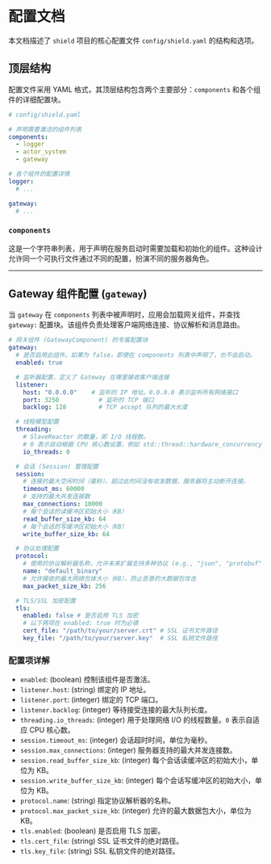 # 配置文档

本文档描述了 `shield` 项目的核心配置文件 `config/shield.yaml` 的结构和选项。

## 顶层结构

配置文件采用 YAML 格式，其顶层结构包含两个主要部分：`components` 和各个组件的详细配置块。

```yaml
# config/shield.yaml

# 声明需要激活的组件列表
components:
  - logger
  - actor_system
  - gateway

# 各个组件的配置详情
logger:
  # ...

gateway:
  # ...
```

### `components`

这是一个字符串列表，用于声明在服务启动时需要加载和初始化的组件。这种设计允许同一个可执行文件通过不同的配置，扮演不同的服务器角色。

---

## Gateway 组件配置 (`gateway`)

当 `gateway` 在 `components` 列表中被声明时，应用会加载网关组件，并查找 `gateway:` 配置块。该组件负责处理客户端网络连接、协议解析和消息路由。

```yaml
# 网关组件 (GatewayComponent) 的专属配置块
gateway:
  # 是否启用此组件。如果为 false，即使在 components 列表中声明了，也不会启动。
  enabled: true

  # 监听器配置，定义了 Gateway 在哪里接收客户端连接
  listener:
    host: "0.0.0.0"    # 监听的 IP 地址。0.0.0.0 表示监听所有网络接口
    port: 3250           # 监听的 TCP 端口
    backlog: 128         # TCP accept 队列的最大长度

  # 线程模型配置
  threading:
    # SlaveReactor 的数量，即 I/O 线程数。
    # 0 表示自动根据 CPU 核心数设置，例如 std::thread::hardware_concurrency()
    io_threads: 0

  # 会话 (Session) 管理配置
  session:
    # 连接的最大空闲时间（毫秒）。超过此时间没有收发数据，服务器将主动断开连接。
    timeout_ms: 60000
    # 支持的最大并发连接数
    max_connections: 10000
    # 每个会话的读缓冲区初始大小（KB）
    read_buffer_size_kb: 64
    # 每个会话的写缓冲区初始大小（KB）
    write_buffer_size_kb: 64

  # 协议处理配置
  protocol:
    # 使用的协议解析器名称，允许未来扩展支持多种协议 (e.g., "json", "protobuf")
    name: "default_binary"
    # 允许接收的最大网络包体大小（KB），防止恶意的大数据包攻击
    max_packet_size_kb: 256

  # TLS/SSL 加密配置
  tls:
    enabled: false # 是否启用 TLS 加密
    # 以下两项在 enabled: true 时为必填
    cert_file: "/path/to/your/server.crt" # SSL 证书文件路径
    key_file: "/path/to/your/server.key"  # SSL 私钥文件路径
```

### 配置项详解

*   `enabled`: (boolean) 控制该组件是否激活。
*   `listener.host`: (string) 绑定的 IP 地址。
*   `listener.port`: (integer) 绑定的 TCP 端口。
*   `listener.backlog`: (integer) 等待接受连接的最大队列长度。
*   `threading.io_threads`: (integer) 用于处理网络 I/O 的线程数量。`0` 表示自适应 CPU 核心数。
*   `session.timeout_ms`: (integer) 会话超时时间，单位为毫秒。
*   `session.max_connections`: (integer) 服务器支持的最大并发连接数。
*   `session.read_buffer_size_kb`: (integer) 每个会话读缓冲区的初始大小，单位为 KB。
*   `session.write_buffer_size_kb`: (integer) 每个会话写缓冲区的初始大小，单位为 KB。
*   `protocol.name`: (string) 指定协议解析器的名称。
*   `protocol.max_packet_size_kb`: (integer) 允许的最大数据包大小，单位为 KB。
*   `tls.enabled`: (boolean) 是否启用 TLS 加密。
*   `tls.cert_file`: (string) SSL 证书文件的绝对路径。
*   `tls.key_file`: (string) SSL 私钥文件的绝对路径。
